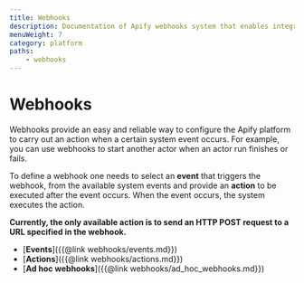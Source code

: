 ```yaml
---
title: Webhooks
description: Documentation of Apify webhooks system that enables integration of multiple actors or external systems.
menuWeight: 7
category: platform
paths:
    - webhooks
---
```


# [](./webhooks)Webhooks

Webhooks provide an easy and reliable way to configure the Apify platform to carry out an action when a certain system event occurs. For example, you can use webhooks to start another actor when an actor run finishes or fails.

To define a webhook one needs to select an **event** that triggers the webhook, from the available system events and provide an **action** to be executed after the event occurs. When the event occurs, the system executes the action.

**Currently, the only available action is to send an HTTP POST request to a URL specified in the webhook.**

*   [**Events**]({{@link webhooks/events.md}})
*   [**Actions**]({{@link webhooks/actions.md}})
*   [**Ad hoc webhooks**]({{@link webhooks/ad_hoc_webhooks.md}})

